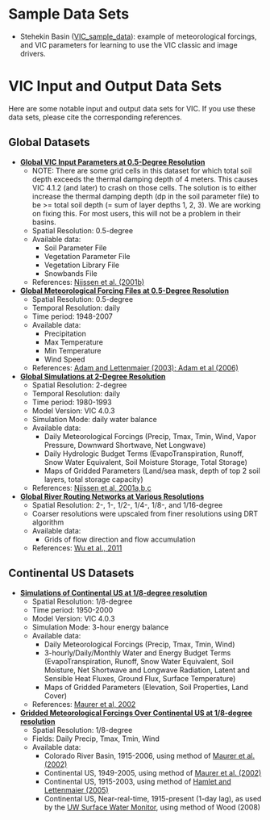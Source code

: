 # Sample Data Sets

*   Stehekin Basin ([VIC_sample_data](https://github.com/UW-Hydro/VIC_sample_data)): example of meteorological forcings, and VIC parameters for learning to use the VIC classic and image drivers.

# VIC Input and Output Data Sets

Here are some notable input and output data sets for VIC. If you use these data sets, please cite the corresponding references.

## Global Datasets

*   [**Global VIC Input Parameters at 0.5-Degree Resolution**](http://www.hydro.washington.edu/SurfaceWaterGroup/Data/vic_global_0.5deg.html)
    *   NOTE: There are some grid cells in this dataset for which total soil depth exceeds the thermal damping depth of 4 meters. This causes VIC 4.1.2 (and later) to crash on those cells. The solution is to either increase the thermal damping depth (dp in the soil parameter file) to be >= total soil depth (= sum of layer depths 1, 2, 3). We are working on fixing this. For most users, this will not be a problem in their basins.
    *   Spatial Resolution: 0.5-degree
    *   Available data:
        *   Soil Parameter File
        *   Vegetation Parameter File
        *   Vegetation Library File
        *   Snowbands File
    *   References: [Nijssen et al. (2001b)](../Documentation/References.md)
*   [**Global Meteorological Forcing Files at 0.5-Degree Resolution**](http://www.hydro.washington.edu/SurfaceWaterGroup/Data/met_global_0.5deg.html)
    *   Spatial Resolution: 0.5-degree
    *   Temporal Resolution: daily
    *   Time period: 1948-2007
    *   Available data:
        *   Precipitation
        *   Max Temperature
        *   Min Temperature
        *   Wind Speed
    *   References: [Adam and Lettenmaier (2003); Adam et al (2006)](../Documentation/References.md)
*   [**Global Simulations at 2-Degree Resolution**](http://www.hydro.washington.edu/SurfaceWaterGroup/Data/vic_global.html)
    *   Spatial Resolution: 2-degree
    *   Temporal Resolution: daily
    *   Time period: 1980-1993
    *   Model Version: VIC 4.0.3
    *   Simulation Mode: daily water balance
    *   Available data:
        *   Daily Meteorological Forcings (Precip, Tmax, Tmin, Wind, Vapor Pressure, Downward Shortwave, Net Longwave)
        *   Daily Hydrologic Budget Terms (EvapoTranspiration, Runoff, Snow Water Equivalent, Soil Moisture Storage, Total Storage)
        *   Maps of Gridded Parameters (Land/sea mask, depth of top 2 soil layers, total storage capacity)
    *   References: [Nijssen et al, 2001a,b,c](../Documentation/References.md)
*   [**Global River Routing Networks at Various Resolutions**](http://secure.ntsg.umt.edu/publications/2011/WKMS11/)
    *   Spatial Resolution: 2-, 1-, 1/2-, 1/4-, 1/8-, and 1/16-degree
    *   Coarser resolutions were upscaled from finer resolutions using DRT algorithm
    *   Available data:
        *   Grids of flow direction and flow accumulation
    *   References: [Wu et al., 2011](http://www.ntsg.umt.edu/node/724)

## Continental US Datasets

*   [**Simulations of Continental US at 1/8-degree resolution**](http://www.hydro.washington.edu/SurfaceWaterGroup/Data/VIC_retrospective/index.html)
    *   Spatial Resolution: 1/8-degree
    *   Time period: 1950-2000
    *   Model Version: VIC 4.0.3
    *   Simulation Mode: 3-hour energy balance
    *   Available data:
        *   Daily Meteorological Forcings (Precip, Tmax, Tmin, Wind)
        *   3-hourly/Daily/Monthly Water and Energy Budget Terms (EvapoTranspiration, Runoff, Snow Water Equivalent, Soil Moisture, Net Shortwave and Longwave Radiation, Latent and Sensible Heat Fluxes, Ground Flux, Surface Temperature)
        *   Maps of Gridded Parameters (Elevation, Soil Properties, Land Cover)
    *   References: [Maurer et al, 2002](http://www.hydro.washington.edu/SurfaceWaterGroup/Data/VIC_retrospective/index.html)
*   [**Gridded Meteorological Forcings Over Continental US at 1/8-degree resolution**](http://www.hydro.washington.edu/SurfaceWaterGroup/Data/gridded/index.html)
    *   Spatial Resolution: 1/8-degree
    *   Fields: Daily Precip, Tmax, Tmin, Wind
    *   Available data:
        *   Colorado River Basin, 1915-2006, using method of [Maurer et al. (2002)](http://www.hydro.washington.edu/SurfaceWaterGroup/Data/gridded/index.html)
        *   Continental US, 1949-2005, using method of [Maurer et al. (2002)](http://www.hydro.washington.edu/SurfaceWaterGroup/Data/gridded/index.html)
        *   Continental US, 1915-2003, using method of [Hamlet and Lettenmaier (2005)](http://www.hydro.washington.edu/SurfaceWaterGroup/Data/gridded/index.html)
        *   Continental US, Near-real-time, 1915-present (1-day lag), as used by the [UW Surface Water Monitor](http://www.hydro.washington.edu/forecast/monitor/), using method of Wood (2008)
